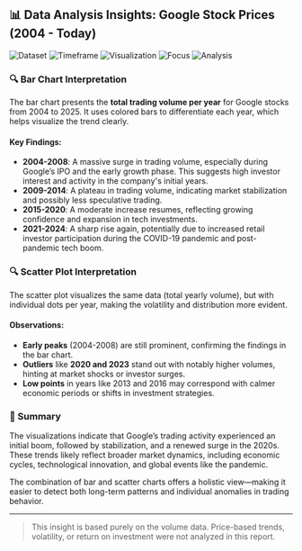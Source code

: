 ## 📊 Data Analysis Insights: Google Stock Prices (2004 - Today)

![Dataset](https://img.shields.io/badge/Dataset-Google%20Stock%20Volume-blue)
![Timeframe](https://img.shields.io/badge/Years-2004--2024-lightgrey)
![Visualization](https://img.shields.io/badge/Charts-Bar%20%26%20Scatter-green)
![Focus](https://img.shields.io/badge/Focus-Trading%20Volume-yellow)
![Analysis](https://img.shields.io/badge/Analysis-Type%3A%20Descriptive-critical)

### 🔍 Bar Chart Interpretation

The bar chart presents the **total trading volume per year** for Google stocks from 2004 to 2025. It uses colored bars to differentiate each year, which helps visualize the trend clearly.

#### Key Findings:

* **2004-2008**: A massive surge in trading volume, especially during Google’s IPO and the early growth phase. This suggests high investor interest and activity in the company's initial years.
* **2009-2014**: A plateau in trading volume, indicating market stabilization and possibly less speculative trading.
* **2015-2020**: A moderate increase resumes, reflecting growing confidence and expansion in tech investments.
* **2021-2024**: A sharp rise again, potentially due to increased retail investor participation during the COVID-19 pandemic and post-pandemic tech boom.

### 🔍 Scatter Plot Interpretation

The scatter plot visualizes the same data (total yearly volume), but with individual dots per year, making the volatility and distribution more evident.

#### Observations:

* **Early peaks** (2004-2008) are still prominent, confirming the findings in the bar chart.
* **Outliers** like **2020 and 2023** stand out with notably higher volumes, hinting at market shocks or investor surges.
* **Low points** in years like 2013 and 2016 may correspond with calmer economic periods or shifts in investment strategies.

### 📌 Summary

The visualizations indicate that Google’s trading activity experienced an initial boom, followed by stabilization, and a renewed surge in the 2020s. These trends likely reflect broader market dynamics, including economic cycles, technological innovation, and global events like the pandemic.

The combination of bar and scatter charts offers a holistic view—making it easier to detect both long-term patterns and individual anomalies in trading behavior.

---

> This insight is based purely on the volume data. Price-based trends, volatility, or return on investment were not analyzed in this report.
